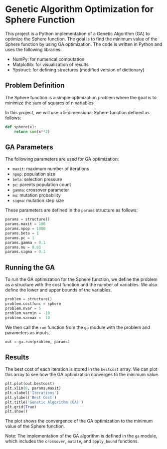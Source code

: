 # Genetic Algorithm Optimization for Sphere Function

This project is a Python implementation of a Genetic Algorithm (GA) to optimize the Sphere function. The goal is to find the minimum value of the Sphere function by using GA optimization. The code is written in Python and uses the following libraries:

- NumPy: for numerical computation
- Matplotlib: for visualization of results
- Ypstruct: for defining structures (modified version of dictionary)

## Problem Definition

The Sphere function is a simple optimization problem where the goal is to minimize the sum of squares of n variables.

In this project, we will use a 5-dimensional Sphere function defined as follows:

```python
def sphere(x):
    return sum(x**2)
```

## GA Parameters

The following parameters are used for GA optimization:

- `maxit`: maximum number of iterations
- `npop`: population size
- `beta`: selection pressure
- `pc`: parents population count
- `gamma`: crossover parameter
- `mu`: mutation probability
- `sigma`: mutation step size

These parameters are defined in the `params` structure as follows:

```python
params = structure()
params.maxit = 100
params.npop = 1000
params.beta = 1
params.pc = 1
params.gamma = 0.1
params.mu = 0.01
params.sigma = 0.1
```

## Running the GA

To run the GA optimization for the Sphere function, we define the problem as a structure with the cost function and the number of variables. We also define the lower and upper bounds of the variables.

```python
problem = structure()
problem.costfunc = sphere
problem.nvar = 5
problem.varmin = -10
problem.varmax =  10
```

We then call the `run` function from the `ga` module with the problem and parameters as inputs.

```python
out = ga.run(problem, params)
```

## Results

The best cost of each iteration is stored in the `bestcost` array. We can plot this array to see how the GA optimization converges to the minimum value.

```python
plt.plot(out.bestcost)
plt.xlim(0, params.maxit)
plt.xlabel('Iterations')
plt.ylabel('Best Cost')
plt.title('Genetic Algorithm (GA)')
plt.grid(True)
plt.show()
```

The plot shows the convergence of the GA optimization to the minimum value of the Sphere function.

Note: The implementation of the GA algorithm is defined in the `ga` module, which includes the `crossover`, `mutate`, and `apply_bound` functions.
